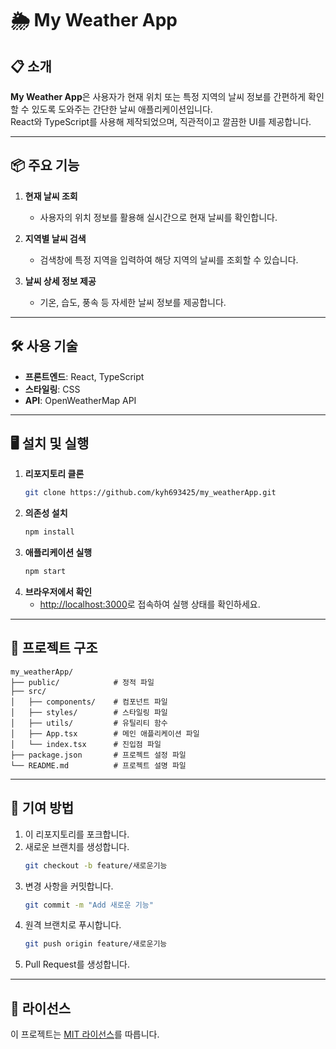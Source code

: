 
# 🌦️ My Weather App

## 📋 소개
**My Weather App**은 사용자가 현재 위치 또는 특정 지역의 날씨 정보를 간편하게 확인할 수 있도록 도와주는 간단한 날씨 애플리케이션입니다.  
React와 TypeScript를 사용해 제작되었으며, 직관적이고 깔끔한 UI를 제공합니다.

---

## 📦 주요 기능
1. **현재 날씨 조회**  
   - 사용자의 위치 정보를 활용해 실시간으로 현재 날씨를 확인합니다.

2. **지역별 날씨 검색**  
   - 검색창에 특정 지역을 입력하여 해당 지역의 날씨를 조회할 수 있습니다.

3. **날씨 상세 정보 제공**  
   - 기온, 습도, 풍속 등 자세한 날씨 정보를 제공합니다.

---

## 🛠️ 사용 기술
- **프론트엔드**: React, TypeScript
- **스타일링**: CSS
- **API**: OpenWeatherMap API

---

## 🖥️ 설치 및 실행
1. **리포지토리 클론**
   ```bash
   git clone https://github.com/kyh693425/my_weatherApp.git
   ```
2. **의존성 설치**
   ```bash
   npm install
   ```
3. **애플리케이션 실행**
   ```bash
   npm start
   ```
4. **브라우저에서 확인**  
   - [http://localhost:3000](http://localhost:3000)로 접속하여 실행 상태를 확인하세요.

---

## 📂 프로젝트 구조
```plaintext
my_weatherApp/
├── public/            # 정적 파일
├── src/
│   ├── components/    # 컴포넌트 파일
│   ├── styles/        # 스타일링 파일
│   ├── utils/         # 유틸리티 함수
│   ├── App.tsx        # 메인 애플리케이션 파일
│   └── index.tsx      # 진입점 파일
├── package.json       # 프로젝트 설정 파일
└── README.md          # 프로젝트 설명 파일
```

---

## 📮 기여 방법
1. 이 리포지토리를 포크합니다.
2. 새로운 브랜치를 생성합니다.
   ```bash
   git checkout -b feature/새로운기능
   ```
3. 변경 사항을 커밋합니다.
   ```bash
   git commit -m "Add 새로운 기능"
   ```
4. 원격 브랜치로 푸시합니다.
   ```bash
   git push origin feature/새로운기능
   ```
5. Pull Request를 생성합니다.

---

## 📜 라이선스
이 프로젝트는 [MIT 라이선스](./LICENSE)를 따릅니다.
